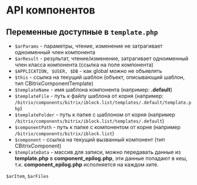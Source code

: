 # API компонентов

## Переменные доступные в `template.php`
- `$arParams` - параметры, чтение, изменение не затрагивает одноименный член компонента
- `$arResult` - результат, чтение/изменение, затрагивает одноименный член класса компонента (ссылка на поле компонента)
- `$APPLICATION, $USER, $DB` - как global можно не объявлять
- `$this` - ссылка на текущий шаблон (объект, описывающий шаблон, тип CBitrixComponentTemplate)
- `$templateName` - имя шаблона компонента (например: **.dеfault**)
- `$templateFile` - путь к файлу шаблона от корня (например: `/bitrix/components/bitrix/iblock.list/templates/.default/template.php`)
- `$templateFolder` - путь к папке с шаблоном от корня (например `/bitrix/components/bitrix/iblock.list/templates/.default`)
- `$componentPath` - путь к папке с компонентом от корня (например `/bitrix/components/bitrix/iblock.list`)
- `$component` - ссылка на текущий вызванный компонент (тип CBitrixComponent)
- `$templateData` - массив для записи, можно передавать данные из **template.php** в **component_epilog.php**, эти данные попадают в кеш, т.к. **component_epilog.php** исполняется на каждом хите.

`$arItem`, `$arFiles`
